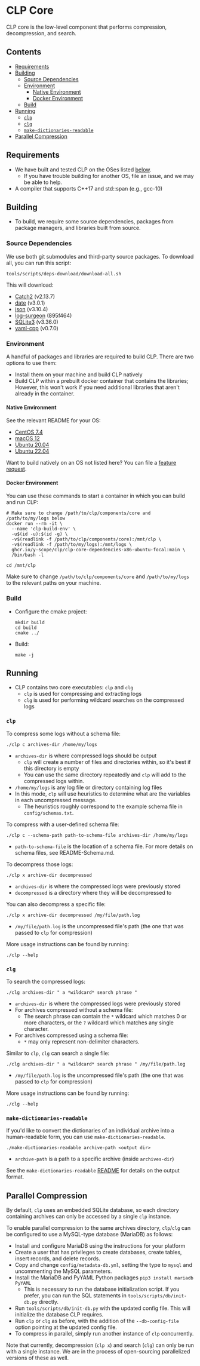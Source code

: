 # CLP Core

CLP core is the low-level component that performs compression, decompression, and search.

## Contents

* [Requirements](#requirements)
* [Building](#building)
  * [Source Dependencies](#source-dependencies)
  * [Environment](#environment)
    * [Native Environment](#native-environment)
    * [Docker Environment](#docker-environment)
  * [Build](#build)
* [Running](#running)
  * [`clp`](#clp)
  * [`clg`](#clg)
  * [`make-dictionaries-readable`](#make-dictionaries-readable)
* [Parallel Compression](#parallel-compression)

## Requirements

* We have built and tested CLP on the OSes listed 
  [below](https://github.com/y-scope/clp/tree/main/components/core#native-environment).
  * If you have trouble building for another OS, file an issue, and we may be able to help.
* A compiler that supports C++17 and std::span (e.g., gcc-10)

## Building

* To build, we require some source dependencies, packages from package managers, and libraries built from source.

### Source Dependencies

We use both git submodules and third-party source packages. To download all, you can run this script:
```shell
tools/scripts/deps-download/download-all.sh
```

This will download:
* [Catch2](https://github.com/catchorg/Catch2.git) (v2.13.7)
* [date](https://github.com/HowardHinnant/date.git) (v3.0.1)
* [json](https://github.com/nlohmann/json.git) (v3.10.4)
* [log-surgeon](https://github.com/y-scope/log-surgeon) (895f464)
* [SQLite3](https://www.sqlite.org/download.html) (v3.36.0)
* [yaml-cpp](https://github.com/jbeder/yaml-cpp.git) (v0.7.0)

### Environment

A handful of packages and libraries are required to build CLP. There are two options to use them:

* Install them on your machine and build CLP natively
* Build CLP within a prebuilt docker container that contains the libraries;
  However, this won't work if you need additional libraries that aren't already in the container.

#### Native Environment

See the relevant README for your OS:

* [CentOS 7.4](./tools/scripts/lib_install/centos7.4/README.md)
* [macOS 12](./tools/scripts/lib_install/macos-12/README.md)
* [Ubuntu 20.04](./tools/scripts/lib_install/ubuntu-focal/README.md)
* [Ubuntu 22.04](./tools/scripts/lib_install/ubuntu-jammy/README.md)

Want to build natively on an OS not listed here? You can file a [feature request](https://github.com/y-scope/clp/issues/new?assignees=&labels=enhancement&template=feature-request.yml).

#### Docker Environment

You can use these commands to start a container in which you can build and run CLP:

```shell
# Make sure to change /path/to/clp/components/core and /path/to/my/logs below
docker run --rm -it \
  --name 'clp-build-env' \
  -u$(id -u):$(id -g) \
  -v$(readlink -f /path/to/clp/components/core):/mnt/clp \
  -v$(readlink -f /path/to/my/logs):/mnt/logs \
  ghcr.io/y-scope/clp/clp-core-dependencies-x86-ubuntu-focal:main \
  /bin/bash -l

cd /mnt/clp
```

Make sure to change `/path/to/clp/components/core` and `/path/to/my/logs` to
the relevant paths on your machine.

### Build

* Configure the cmake project:
  ```shell
  mkdir build
  cd build
  cmake ../
  ```

* Build:
  ```shell
  make -j
  ```

## Running

* CLP contains two core executables: `clp` and `clg`
    * `clp` is used for compressing and extracting logs
    * `clg` is used for performing wildcard searches on the compressed logs

### `clp`

To compress some logs without a schema file:
```shell
./clp c archives-dir /home/my/logs
```
* `archives-dir` is where compressed logs should be output
  * `clp` will create a number of files and directories within, so it's best if this directory is empty
  * You can use the same directory repeatedly and `clp` will add to the compressed logs within.
* `/home/my/logs` is any log file or directory containing log files
* In this mode, `clp` will use heuristics to determine what are the variables in
  each uncompressed message.
  * The heuristics roughly correspond to the example schema file in
    `config/schemas.txt`.

To compress with a user-defined schema file:
```shell
./clp c --schema-path path-to-schema-file archives-dir /home/my/logs 
```
* `path-to-schema-file` is the location of a schema file. For more details on 
  schema files, see README-Schema.md.

To decompress those logs:
```shell
./clp x archive-dir decompressed
```
* `archives-dir` is where the compressed logs were previously stored
* `decompressed` is a directory where they will be decompressed to

You can also decompress a specific file:
```shell
./clp x archive-dir decompressed /my/file/path.log
```
* `/my/file/path.log` is the uncompressed file's path (the one that was passed to `clp` for compression) 

More usage instructions can be found by running:
```shell
./clp --help
```

### `clg`

To search the compressed logs:
```shell
./clg archives-dir " a *wildcard* search phrase "
```
* `archives-dir` is where the compressed logs were previously stored
* For archives compressed without a schema file:
  * The search phrase can contain the `*` wildcard which matches 0 or more
    characters, or the `?` wildcard which matches any single character.
* For archives compressed using a schema file:
  * `*` may only represent non-delimiter characters.

Similar to `clp`, `clg` can search a single file:
```shell
./clg archives-dir " a *wildcard* search phrase " /my/file/path.log
```
* `/my/file/path.log` is the uncompressed file's path (the one that was passed to `clp` for compression)

More usage instructions can be found by running:
```shell
./clg --help
```

### `make-dictionaries-readable`

If you'd like to convert the dictionaries of an individual archive into a human-readable form, you 
can use `make-dictionaries-readable`.

```shell
./make-dictionaries-readable archive-path <output dir>
```
* `archive-path` is a path to a specific archive (inside `archives-dir`)

See the `make-dictionaries-readable` [README](src/utils/make_dictionaries_readable/README.md) for 
details on the output format. 

## Parallel Compression

By default, `clp` uses an embedded SQLite database, so each directory containing archives can only
be accessed by a single `clp` instance.

To enable parallel compression to the same archives directory, `clp`/`clg` can be configured to
use a MySQL-type database (MariaDB) as follows: 

* Install and configure MariaDB using the instructions for your platform
* Create a user that has privileges to create databases, create tables, insert records, and delete
  records.
* Copy and change `config/metadata-db.yml`, setting the type to `mysql` and uncommenting the MySQL 
  parameters.
* Install the MariaDB and PyYAML Python packages `pip3 install mariadb PyYAML`
  * This is necessary to run the database initialization script. If you prefer, you can run the 
    SQL statements in `tools/scripts/db/init-db.py` directly.
* Run `tools/scripts/db/init-db.py` with the updated config file. This will initialize the 
  database CLP requires.
* Run `clp` or `clg` as before, with the addition of the `--db-config-file` option pointing at 
  the updated config file.
* To compress in parallel, simply run another instance of `clp` concurrently.

Note that currently, decompression (`clp x`) and search (`clg`) can only be run with a single 
instance. We are in the process of open-sourcing parallelized versions of these as well.
